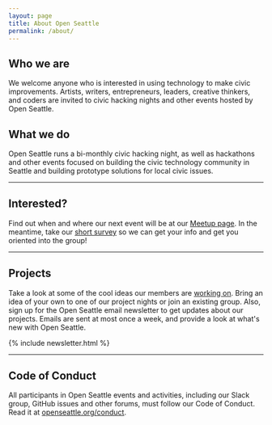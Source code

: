```yaml
---
layout: page
title: About Open Seattle
permalink: /about/
---
```


## Who we are

We welcome anyone who is interested in using technology to make civic improvements.  Artists, writers, entrepreneurs, leaders, creative thinkers, and coders are invited to civic hacking nights and other events hosted by Open Seattle.

## What we do

Open Seattle runs a bi-monthly civic hacking night, as well as hackathons and other events focused on building the civic technology community in Seattle and building prototype solutions for local civic issues.

---

## Interested?

Find out when and where our next event will be at our [Meetup page](http://www.meetup.com/openseattle/). In the meantime, take our [short survey](/join) so we can get your info and get you oriented into the group!

---

## Projects

Take a look at some of the cool ideas our members are [working on](/projects). Bring an idea of your own to one of our project nights or join an existing group. Also, sign up for the Open Seattle email newsletter to get updates about our projects. Emails are sent at most once a week, and provide a look at what's new with Open Seattle.

{% include newsletter.html %}

---

## Code of Conduct

All participants in Open Seattle events and activities, including our Slack group, GitHub issues and other forums, must follow our Code of Conduct. Read it at [openseattle.org/conduct]({{site.baseurl}}/conduct).
